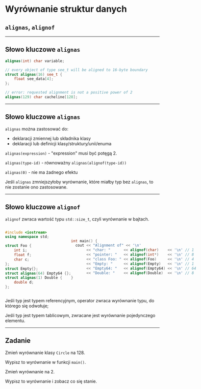 <!-- .slide: data-background="#111111" -->
# Wyrównanie struktur danych

## `alignas`, `alignof`

___

## Słowo kluczowe `alignas`

```c++
alignas(int) char variable;

// every object of type see_t will be aligned to 16-byte boundary
struct alignas(16) see_t {
    float see_data[4];
};

// error: requested alignment is not a positive power of 2
alignas(129) char cacheline[128];
```

___

## Słowo kluczowe `alignas`

`alignas` można zastosować do:

- deklaracji zmiennej lub składnika klasy
- deklaracji lub definicji klasy/struktury/unii/enuma

`alignas(expression)` - "expression" musi być potęgą 2.
<!-- .element: class="fragment fade-in" -->

`alignas(type-id)` - równoważny `alignas(alignof(type-id))`
<!-- .element: class="fragment fade-in" -->

`alignas(0)` - nie ma żadnego efektu
<!-- .element: class="fragment fade-in" -->

Jeśli `alignas` zmniejszyłoby wyrównanie, które miałby typ bez `alignas`, to nie zostanie ono zastosowane.
<!-- .element: class="fragment fade-in" -->

___
<!-- .slide: style="font-size: 0.8em" -->
## Słowo kluczowe `alignof`

`alignof` zwraca wartość typu `std::size_t`, czyli wyrównanie w bajtach.
<!-- .element: class="fragment fade-in" -->

<div style="display: flex;">

<div style="width: 420px" class="fragment fade-in">

```c++
#include <iostream>
using namespace std;

struct Foo {
    int i;
    float f;
    char c;
};
struct Empty{};
struct alignas(64) Empty64 {};
struct alignas(1) Double {
    double d;
};
```

</div>

<div style="width: 750px" class="fragment fade-in">

```c++


int main() {
  cout << "Alignment of" << '\n'
       << "char: "      << alignof(char)    << '\n' // 1
       << "pointer: "   << alignof(int*)    << '\n' // 8
       << "class Foo: " << alignof(Foo)     << '\n' // 4
       << "Empty: "     << alignof(Empty)   << '\n' // 1
       << "Empty64: "   << alignof(Empty64) << '\n' // 64
       << "Double: "    << alignof(Double)  << '\n' // 8
}



```

</div>

</div>

Jeśli typ jest typem referencyjnym, operator zwraca wyrównanie typu, do którego się odwołuje;
<!-- .element: class="fragment fade-in" -->

Jeśli typ jest typem tablicowym, zwracane jest wyrównanie pojedynczego elementu.
<!-- .element: class="fragment fade-in" -->

___

## Zadanie

Zmień wyrównanie klasy `Circle` na 128.

Wypisz to wyrównanie w funkcji `main()`.

Zmień wyrównanie na 2.

Wypisz to wyrównanie i zobacz co się stanie.
